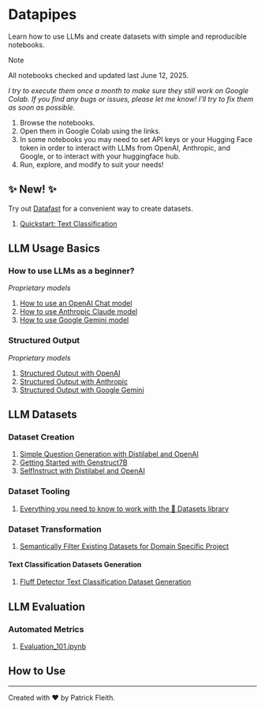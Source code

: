 # Datapipes
Learn how to use LLMs and create datasets with simple and reproducible notebooks.

> [!NOTE]
> All notebooks checked and updated last June 12, 2025.

*I try to execute them once a month to make sure they still work on Google Colab. If you find any bugs or issues, please let me know! I'll try to fix them as soon as possible.*

1. Browse the notebooks.
2. Open them in Google Colab using the links.
3. In some notebooks you may need to set API keys or your Hugging Face token in order to interact with LLMs from OpenAI, Anthropic, and Google, or to interact with your huggingface hub.
4. Run, explore, and modify to suit your needs!

## ✨ New! ✨
Try out [Datafast](https://github.com/patrickfleith/datafast) for a convenient way to create datasets.

1. [Quickstart: Text Classification](https://colab.research.google.com/github/patrickfleith/datapipes/blob/main/notebooks/Datafast_Quickstart_Text_Classification.ipynb)


## LLM Usage Basics

### How to use LLMs as a beginner?
*Proprietary models*
1. [How to use an OpenAI Chat model](https://colab.research.google.com/github/patrickfleith/datapipes/blob/main/notebooks/How_to_use_an_OpenAI_Chat_model.ipynb)
2. [How to use Anthropic Claude model](https://colab.research.google.com/github/patrickfleith/datapipes/blob/main/notebooks/How_to_use_Anthropic_Claude_model.ipynb)
3. [How to use Google Gemini model](https://colab.research.google.com/github/patrickfleith/datapipes/blob/main/notebooks/How_to_use_Google_Gemini_model.ipynb)

### Structured Output
*Proprietary models*
1. [Structured Output with OpenAI](https://colab.research.google.com/github/patrickfleith/datapipes/blob/main/notebooks/Structured_Output_with_OpenAI.ipynb)
2. [Structured Output with Anthropic](https://colab.research.google.com/github/patrickfleith/datapipes/blob/main/notebooks/Structured_Output_with_Anthropic.ipynb)
3. [Structured Output with Google Gemini](https://colab.research.google.com/github/patrickfleith/datapipes/blob/main/notebooks/Structured_Output_with_Google_Gemini.ipynb)

## LLM Datasets

### Dataset Creation
1. [Simple Question Generation with Distilabel and OpenAI](https://colab.research.google.com/github/patrickfleith/datapipes/blob/main/notebooks/Simple_Question_Generation_Distilabel_OpenAI.ipynb)
2. [Getting Started with Genstruct7B](https://colab.research.google.com/github/patrickfleith/datapipes/blob/main/notebooks/Getting_Started_with_Genstruct7B.ipynb)
3. [SelfInstruct with Distilabel and OpenAI](https://colab.research.google.com/github/patrickfleith/datapipes/blob/main/notebooks/SelfInstruct_with_Distilabel_and_OpenAI.ipynb)

### Dataset Tooling
1. [Everything you need to know to work with the 🤗 Datasets library](https://colab.research.google.com/github/patrickfleith/datapipes/blob/main/notebooks/Everything_you_need_to_know_to_work_with_the_🤗_Datasets_library.ipynb)

### Dataset Transformation
1. [Semantically Filter Existing Datasets for Domain Specific Project](https://colab.research.google.com/github/patrickfleith/datapipes/blob/main/notebooks/Semantically_Filter_Existing_Datasets_to_Kickstart_Domain_Specific_Projects.ipynb)

#### Text Classification Datasets Generation
1. [Fluff Detector Text Classification Dataset Generation](https://colab.research.google.com/github/patrickfleith/datapipes/blob/main/notebooks/Fluff_Detector_1_Text_Classification_Dataset_Generation.ipynb)


## LLM Evaluation
### Automated Metrics

1. [Evaluation_101.ipynb](https://colab.research.google.com/github/patrickfleith/datapipes/blob/main/notebooks/Evaluation_101.ipynb)

## How to Use

---
Created with ❤️ by Patrick Fleith.